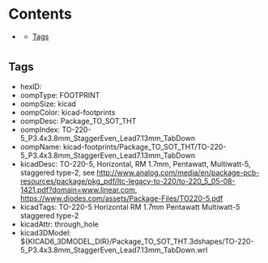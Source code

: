 



Contents
========

* [](#)
	* [Tags](#tags)

# 

## Tags

- hexID: 
- oompType: FOOTPRINT
- oompSize: kicad
- oompColor: kicad-footprints
- oompDesc: Package_TO_SOT_THT
- oompIndex: TO-220-5_P3.4x3.8mm_StaggerEven_Lead7.13mm_TabDown
- oompName: kicad-footprints/Package_TO_SOT_THT/TO-220-5_P3.4x3.8mm_StaggerEven_Lead7.13mm_TabDown
- kicadDesc: TO-220-5, Horizontal, RM 1.7mm, Pentawatt, Multiwatt-5, staggered type-2, see http://www.analog.com/media/en/package-pcb-resources/package/pkg_pdf/ltc-legacy-to-220/to-220_5_05-08-1421.pdf?domain=www.linear.com, https://www.diodes.com/assets/Package-Files/TO220-5.pdf
- kicadTags: TO-220-5 Horizontal RM 1.7mm Pentawatt Multiwatt-5 staggered type-2
- kicadAttr: through_hole
- kicad3DModel: ${KICAD6_3DMODEL_DIR}/Package_TO_SOT_THT.3dshapes/TO-220-5_P3.4x3.8mm_StaggerEven_Lead7.13mm_TabDown.wrl
